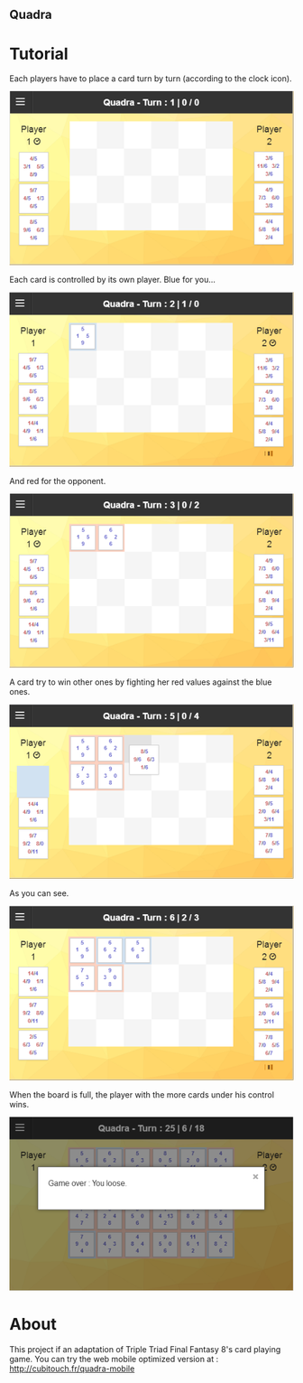 Quadra
---------------

# Tutorial

Each players have to place a card turn by turn (according to the clock icon).

![Step one](https://raw.githubusercontent.com/cubitouch/Quadra/master/tutorial/11.png)

Each card is controlled by its own player. Blue for you...

![Step two](https://raw.githubusercontent.com/cubitouch/Quadra/master/tutorial/12.png)

And red for the opponent.

![Step three](https://raw.githubusercontent.com/cubitouch/Quadra/master/tutorial/13.png)

A card try to win other ones by fighting her red values against the blue ones.

![Step four](https://raw.githubusercontent.com/cubitouch/Quadra/master/tutorial/14.png)

As you can see.

![Step five](https://raw.githubusercontent.com/cubitouch/Quadra/master/tutorial/15.png)

When the board is full, the player with the more cards under his control wins.

![Step six](https://raw.githubusercontent.com/cubitouch/Quadra/master/tutorial/16.png)


# About

This project if an adaptation of Triple Triad Final Fantasy 8's card playing game.
You can try the web mobile optimized version at : http://cubitouch.fr/quadra-mobile